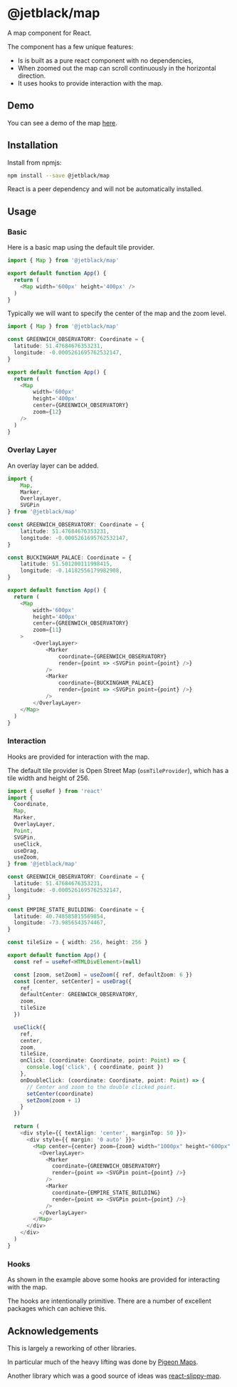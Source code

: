 # @jetblack/map

A map component for React.

The component has a few unique features:

* Is is built as a pure react component with no dependencies,
* When zoomed out the map can scroll continuously in the horizontal direction.
* It uses hooks to provide interaction with the map.

## Demo

You can see a demo of the map [here](https://rob-blackbourn.github.io/jetblack-example-map/).

## Installation

Install from npmjs:

```bash
npm install --save @jetblack/map
```

React is a peer dependency and will not be automatically installed.

## Usage

### Basic

Here is a basic map using the default tile provider.

```typescript
import { Map } from '@jetblack/map'

export default function App() {
  return (
    <Map width='600px' height='400px' />
  )
}
```

Typically we will want to specify the center of the map and the zoom level.

```typescript
import { Map } from '@jetblack/map'

const GREENWICH_OBSERVATORY: Coordinate = {
  latitude: 51.47684676353231,
  longitude: -0.0005261695762532147,
}

export default function App() {
  return (
    <Map
        width='600px'
        height='400px'
        center={GREENWICH_OBSERVATORY}
        zoom={12}
    />
  )
}
```

### Overlay Layer

An overlay layer can be added.

```typescript
import {
    Map,
    Marker,
    OverlayLayer,
    SVGPin
} from '@jetblack/map'

const GREENWICH_OBSERVATORY: Coordinate = {
    latitude: 51.47684676353231,
    longitude: -0.0005261695762532147,
}

const BUCKINGHAM_PALACE: Coordinate = {
    latitude: 51.501200111998415,
    longitude: -0.14182556179982908,
}

export default function App() {
  return (
    <Map
        width='600px'
        height='400px'
        center={GREENWICH_OBSERVATORY}
        zoom={11}
    >
        <OverlayLayer>
            <Marker
                coordinate={GREENWICH_OBSERVATORY}
                render={point => <SVGPin point={point} />}
            />
            <Marker
                coordinate={BUCKINGHAM_PALACE}
                render={point => <SVGPin point={point} />}
            />
        </OverlayLayer>
    </Map>
  )
}
```

### Interaction

Hooks are provided for interaction with the map.

The default tile provider is Open Street Map (`osmTileProvider`), which has a
tile width and height of 256.

```typescript
import { useRef } from 'react'
import {
  Coordinate,
  Map,
  Marker,
  OverlayLayer,
  Point,
  SVGPin,
  useClick,
  useDrag,
  useZoom,
} from '@jetblack/map'

const GREENWICH_OBSERVATORY: Coordinate = {
  latitude: 51.47684676353231,
  longitude: -0.0005261695762532147,
}

const EMPIRE_STATE_BUILDING: Coordinate = {
  latitude: 40.748585815569854,
  longitude: -73.9856543574467,
}

const tileSize = { width: 256, height: 256 }

export default function App() {
  const ref = useRef<HTMLDivElement>(null)

  const [zoom, setZoom] = useZoom({ ref, defaultZoom: 6 })
  const [center, setCenter] = useDrag({
    ref,
    defaultCenter: GREENWICH_OBSERVATORY,
    zoom,
    tileSize
  })

  useClick({
    ref,
    center,
    zoom,
    tileSize,
    onClick: (coordinate: Coordinate, point: Point) => {
      console.log('click', { coordinate, point })
    },
    onDoubleClick: (coordinate: Coordinate, point: Point) => {
      // Center and zoom to the double clicked point.
      setCenter(coordinate)
      setZoom(zoom + 1)
    }
  })

  return (
    <div style={{ textAlign: 'center', marginTop: 50 }}>
      <div style={{ margin: '0 auto' }}>
        <Map center={center} zoom={zoom} width="1000px" height="600px" ref={ref}>
          <OverlayLayer>
            <Marker
              coordinate={GREENWICH_OBSERVATORY}
              render={point => <SVGPin point={point} />}
            />
            <Marker
              coordinate={EMPIRE_STATE_BUILDING}
              render={point => <SVGPin point={point} />}
            />
          </OverlayLayer>
        </Map>
      </div>
    </div>
  )
}
```

### Hooks

As shown in the example above some hooks are provided for interacting with the map.

The hooks are intentionally primitive. There are a number of excellent packages
which can achieve this.

## Acknowledgements

This is largely a reworking of other libraries.

In particular much of the heavy lifting was done by [Pigeon Maps](https://github.com/mariusandra/pigeon-maps).

Another library which was a good source of ideas was [react-slippy-map](https://github.com/gaswelder/react-slippy-map).
